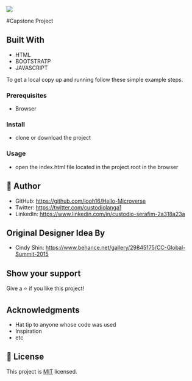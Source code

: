 ![](https://img.shields.io/badge/Microverse-blueviolet)

#Capstone Project

## Built With

- HTML
- BOOTSTRATP
- JAVASCRIPT

To get a local copy up and running follow these simple example steps.

### Prerequisites

- Browser

### Install

- clone or download the project

### Usage

- open the index.html file located in the project root in the browser



## 👤 **Author**

- GitHub: https://github.com/looh16/Hello-Microverse
- Twitter: https://twitter.com/custodiolanga1
- LinkedIn: https://www.linkedin.com/in/custodio-serafim-2a318a23a

## **Original Designer Idea By**
 - Cindy Shin: https://www.behance.net/gallery/29845175/CC-Global-Summit-2015

## Show your support

Give a ⭐️ if you like this project!

## Acknowledgments

- Hat tip to anyone whose code was used
- Inspiration
- etc

## 📝 License

This project is [MIT](./MIT.md) licensed.

